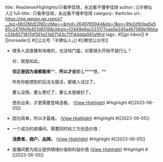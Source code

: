 title:: Readwise/Highlights/只看李佳琦，永远看不懂李佳琦
author:: [[半佛仙人]]
full-title:: 只看李佳琦，永远看不懂李佳琦
category:: #articles
url:: https://mp.weixin.qq.com/s?__biz=MzI2MzE2NDczMw==&mid=2649765944&idx=1&sn=9fe2d1b1ea5e565c2476fe1b451d8516&chksm=f2449e6ac533177cea5e245a467569e19bbac33b8571817df561e21d07143c71f144dda561af#rd
tags:: #[[go inbox]] #[[inoreader]] #[[公众号「半佛仙人」]] #[[微信公众号]]

- 很多人说直播有啥难的，也没啥门槛，对着镜头开始不就行么？
  
  对，就是如此。
  
  **但正是因为谁都能来****，****所以才会****那么****卷。**
  
  所有你能想到的玩法与狠活，都被人试过了。
  
  要么没用，要么卷烂了，要么太狠被封了。
  
  想杀出来，才更需要登峰造极。 ([View Highlight](https://read.readwise.io/read/01h24yxj0h3tfgz12pjekf7nj7)) #Highlight #[[2023-06-05]]
- 因为简单，所以才最难。 ([View Highlight](https://read.readwise.io/read/01h24yxredxkfscqv1sf9xqx3s)) #Highlight #[[2023-06-05]]
- 一个成功的直播间，需要同时给三方创造价值：
  
  **消费者、商户、品牌。** ([View Highlight](https://read.readwise.io/read/01h24yyvg8dqya9ry2x8ybqv9k)) #Highlight #[[2023-06-05]]
- 直播间要为观众提供情绪价值和利益价值 ([View Highlight](https://read.readwise.io/read/01h24yz3065mmcfy6rq0r765a4)) #Highlight #[[2023-06-05]]